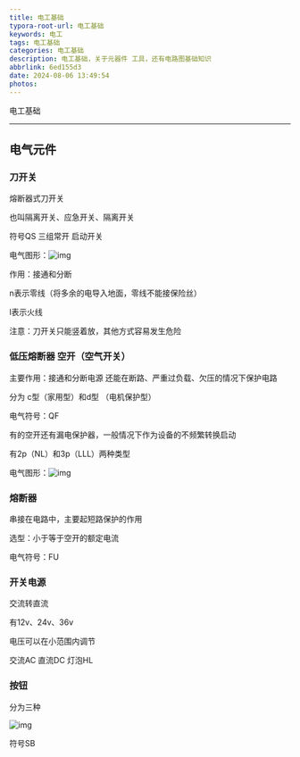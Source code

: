 ```yaml
---
title: 电工基础
typora-root-url: 电工基础
keywords: 电工
tags: 电工基础
categories: 电工基础
description: 电工基础，关于元器件 工具，还有电路图基础知识
abbrlink: 6ed155d3
date: 2024-08-06 13:49:54
photos:
---
```


电工基础

<!--more-->

------

## 电气元件

### 刀开关

熔断器式刀开关

也叫隔离开关、应急开关、隔离开关

符号QS 三组常开 启动开关

电气图形：![img](刀开关.png)

作用：接通和分断

n表示零线（将多余的电导入地面，零线不能接保险丝）

l表示火线

注意：刀开关只能竖着放，其他方式容易发生危险



### 低压熔断器 空开（空气开关）

主要作用：接通和分断电源  还能在断路、严重过负载、欠压的情况下保护电路

分为 c型（家用型）和d型 （电机保护型）

电气符号：QF	

有的空开还有漏电保护器，一般情况下作为设备的不频繁转换启动

有2p（NL）和3p（LLL）两种类型

电气图形：![img](空气开关.png)



### 熔断器

串接在电路中，主要起短路保护的作用

选型：小于等于空开的额定电流

电气符号：FU



### 开关电源

交流转直流

有12v、24v、36v

电压可以在小范围内调节

交流AC  直流DC 灯泡HL



### 按钮

分为三种

![img](按钮.jpg)

符号SB

